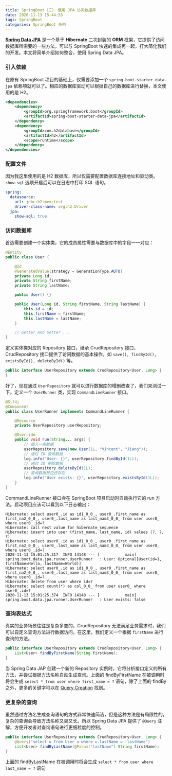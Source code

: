 ```yaml
---
title: SpringBoot（三）：使用 JPA 访问数据库
date: 2020-11-13 15:44:53
tags: SpringBoot
categories: SpringBoot 系列
---
```


[**Spring Data JPA**](https://docs.spring.io/spring-data/data-jpa/docs/current/reference/html) 是一个基于 **Hibernate** 二次封装的 **ORM** 框架，它提供了访问数据库所需要的一些方法，可以与 SpringBoot 快速的集成再一起，打大简化我们的开发。本文将简单介绍如何整合，使用 Spring Data JPA。

<!-- more -->

### 引入依赖

在原有 SpringBoot 项目的基础上，仅需要添加一个 `spring-boot-starter-data-jpa` 依赖项就可以了。相应的数据库驱动可以根据自己的数据库进行替换，本文使用的是 H2。

```xml
<dependencies>
    <dependency>
        <groupId>org.springframework.boot</groupId>
        <artifactId>spring-boot-starter-data-jpa</artifactId>
    </dependency>
    <dependency>
        <groupId>com.h2database</groupId>
        <artifactId>h2</artifactId>
        <scope>runtime</scope>
    </dependency>
</dependencies>
```

### 配置文件

因为我这里使用的是 H2 数据库，所以仅需要配置数据库连接地址和驱动类。`show-sql` 选项开启后可以在日志中打印 SQL 语句。

```yml
spring:
  datasource:
    url: jdbc:h2:mem:test
    driver-class-name: org.h2.Driver
  jpa:
    show-sql: true
```

### 访问数据库

首选需要创建一个实体类，它的成员属性需要与数据库中的字段一一对应：

```java
@Entity
public class User {

    @Id
    @GeneratedValue(strategy = GenerationType.AUTO)
    private Long id;
    private String firstName;
    private String lastName;

    public User() {}

    public User(Long id, String firstName, String lastName) {
        this.id = id;
        this.firstName = firstName;
        this.lastName = lastName;
    }

    // Getter And Setter ...
}
```

定义实体类对应的 Repository 接口，继承 CrudRepository 接口，CrudRepository 接口提供了访问数据的基本操作，如 `save(), findById(), existsById(), deleteById()` 等。

```java
public interface UserRepository extends CrudRepository<User, Long> {
}
```

好了，现在通过 `UserRepository` 就可以进行数据库的增删改查了，我们来测试一下。定义一个 `UserRunner` 类，实现 `CommandLineRunner` 接口。

```java
@Slf4j
@Component
public class UserRunner implements CommandLineRunner {

    @Resource
    private UserRepository userRepository;

    @Override
    public void run(String... args) {
        // 插入一条数据
        userRepository.save(new User(1L, "Vincent", "Jiang"));
        // 通过 ID 查询数据
        log.info("User: {}", userRepository.findById(1L));
        // 通过 ID 删除数据
        userRepository.deleteById(1L);
        // 查询数据是否还存在
        log.info("User exists: {}", userRepository.existsById(1L));
    }
}
```

CommandLineRunner 接口会在 SpringBoot 项目启动时自动执行它的 run 方法。启动项目应该可以看到以下日志输出：

```text
Hibernate: select user0_.id as id1_0_0_, user0_.first_name as first_na2_0_0_, user0_.last_name as last_nam3_0_0_ from user user0_ where user0_.id=?
Hibernate: call next value for hibernate_sequence
Hibernate: insert into user (first_name, last_name, id) values (?, ?, ?)
Hibernate: select user0_.id as id1_0_0_, user0_.first_name as first_na2_0_0_, user0_.last_name as last_nam3_0_0_ from user user0_ where user0_.id=?
2020-11-13 15:01:25.317  INFO 14148 --- [           main] spring.boot.data.jpa.runner.UserRunner   : User: Optional[User(id=1, firstName=Hello, lastName=World)]
Hibernate: select user0_.id as id1_0_0_, user0_.first_name as first_na2_0_0_, user0_.last_name as last_nam3_0_0_ from user user0_ where user0_.id=?
Hibernate: delete from user where id=?
Hibernate: select count(*) as col_0_0_ from user user0_ where user0_.id=?
2020-11-13 15:01:25.374  INFO 14148 --- [           main] spring.boot.data.jpa.runner.UserRunner   : User exists: false
```

### 查询表达式

真实的业务场景往往是复杂多变的，CrudRepository 无法满足业务需求时，我们可以自定义查询方法进行数据访问。在这里，我们定义一个根据 `firstName` 进行查询的方法。

```java
public interface UserRepository extends CrudRepository<User, Long> {
    List<User> findByFirstName(String firstName);
}
```

当 Spring Data JAP 创建一个新的 Repository 实例时，它将分析接口定义的所有方法，并尝试根据方法名称自动生成查询。上面的 findByFirstName 在被调用时将会生成 `select * from user where first_name = ?` 语句，除了上面的 findBy 之外，更多的关键字可以在 [Query Creation](https://docs.spring.io/spring-data/data-jpa/docs/current/reference/html/#jpa.query-methods.query-creation) 找到。

### 更复杂的查询

虽然通过方法名生成查询语句的方式非常快速简洁，但是这种方法是有局限性的，复杂的查询会导致方法名称又臭又长。所以 Spring Data JPA 提供了 `@Query` 注解，方便开发者对查询语句进行更细粒度的控制。

```java
public interface UserRepository extends CrudRepository<User, Long> {
    @Query("select u from User u where u.lastName = :lastName")
    List<User> findByLastName(@Param("lastName") String firstName);
}
```

上面的 findByLastName 在被调用时将会生成 `select * from user where last_name = ?` 语句
